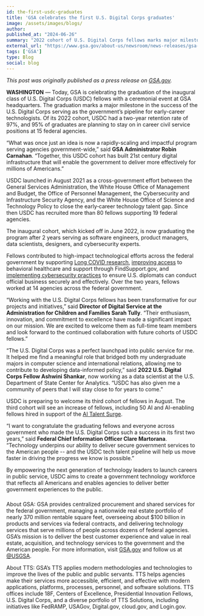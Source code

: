 ```yaml
---
id: the-first-usdc-graduates
title: 'GSA celebrates the first U.S. Digital Corps graduates'
image: /assets/images/blogs/
author: 
published_at: "2024-06-26"
summary: "2022 cohort of U.S. Digital Corps fellows marks major milestone."
external_url: "https://www.gsa.gov/about-us/newsroom/news-releases/gsa-celebrates-the-first-us-digital-corps-graduates-06262024"
tags: ['GSA']
type: Blog
social: blog
---
```

*This post was originally published as a press release on [GSA.gov](https://www.gsa.gov/about-us/newsroom/news-releases/gsa-celebrates-the-first-us-digital-corps-graduates-06262024).*

**WASHINGTON** —  Today, GSA is celebrating the graduation of the inaugural class of U.S. Digital Corps (USDC) fellows with a ceremonial event at GSA headquarters. The graduation marks a major milestone in the success of the U.S. Digital Corps serving as the government’s pipeline for early-career technologists. Of its 2022 cohort, USDC had a two-year retention rate of 97%, and 95% of graduates are planning to stay on in career civil service positions at 15 federal agencies.

“What was once just an idea is now a rapidly-scaling and impactful program serving agencies government-wide,” said **GSA Administrator Robin Carnahan**. “Together, this USDC cohort has built 21st century digital infrastructure that will enable the government to deliver more effectively for millions of Americans.”

USDC launched in August 2021 as a cross-government effort between the General Services Administration, the White House Office of Management and Budget, the Office of Personnel Management, the Cybersecurity and Infrastructure Security Agency, and the White House Office of Science and Technology Policy to close the early‑career technology talent gap. Since then USDC has recruited more than 80 fellows supporting 19 federal agencies.

The inaugural cohort, which kicked off in June 2022, is now graduating the program after 2 years serving as software engineers, product managers, data scientists, designers, and cybersecurity experts. 

Fellows contributed to high-impact technological efforts across the federal government by supporting [Long COVID research](https://digitalcorps.gsa.gov/projects/hhs-enhancing-health-equity-by-bringing-the-experiences-of-people-with-long-covid/), [improving access](https://digitalcorps.gsa.gov/projects/cms-designing-a-how-to-guide-for-improving-access-to-behavioral-health-care-and-support/) to behavioral healthcare and support through FindSupport.gov, and [implementing cybersecurity practices](https://digitalcorps.gsa.gov/projects/state-evaluating-emerging-technologies-and-global-cyber-posture-at-the-department-of-state/) to ensure U.S. diplomats can conduct official business securely and effectively. Over the two years, fellows worked at 14 agencies across the federal government. 

“Working with the U.S. Digital Corps fellows has been transformative for our projects and initiatives,” said **Director of Digital Service at the Administration for Children and Families Sarah Tully**. “Their enthusiasm, innovation, and commitment to excellence have made a significant impact on our mission. We are excited to welcome them as full-time team members and look forward to the continued collaboration with future cohorts of USDC fellows.”

“The U.S. Digital Corps was a perfect launchpad into public service for me. It helped me find a meaningful role that bridged both my undergraduate majors in computer science and international relations, allowing me to contribute to developing data-informed policy,” said **2022 U.S. Digital Corps Fellow Ashwini Shankar**, now working as a data scientist at the U.S. Department of State Center for Analytics. “USDC has also given me a community of peers that I will stay close to for years to come.”

USDC is preparing to welcome its third cohort of fellows in August. The third cohort will see an increase of fellows, including 50 AI and AI-enabling fellows hired in support of the [AI Talent Surge](https://ai.gov/apply/).

“I want to congratulate the graduating fellows and everyone across government who made the U.S. Digital Corps such a success in its first two years,” said **Federal Chief Information Officer Clare Martorana**. “Technology underpins our ability to deliver secure government services to the American people -- and the USDC tech talent pipeline will help us move faster in driving the progress we know is possible.”

By empowering the next generation of technology leaders to launch careers in public service, USDC aims to create a government technology workforce that reflects all Americans and enables agencies to deliver better government experiences to the public.

###

About GSA: GSA provides centralized procurement and shared services for the federal government, managing a nationwide real estate portfolio of nearly 370 million rentable square feet, overseeing about $100 billion in products and services via federal contracts, and delivering technology services that serve millions of people across dozens of federal agencies. GSA’s mission is to deliver the best customer experience and value in real estate, acquisition, and technology services to the government and the American people. For more information, visit [GSA.gov](https://www.gsa.gov/node/985) and follow us at [@USGSA](https://twitter.com/USGSA).

About TTS: GSA’s TTS applies modern methodologies and technologies to improve the lives of the public and public servants. TTS helps agencies make their services more accessible, efficient, and effective with modern applications, platforms, processes, personnel, and software solutions. TTS offices include 18F, Centers of Excellence, Presidential Innovation Fellows, U.S. Digital Corps, and a diverse portfolio of TTS Solutions, including initiatives like FedRAMP, USAGov, Digital.gov, cloud.gov, and Login.gov.

